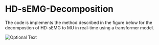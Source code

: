 # HD-sEMG-Decomposition


The code is implements the method described in the figure below for the decompostion of HD-sEMG to MU in real-time using a transformer model. 

![Optional Text](../master/TransMU.png)

